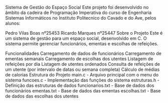Sistema de Gestão do Espaço Social
Este projeto foi desenvolvido no âmbito da cadeira de Programação Imperativa do curso de Engenharia Sistemas Informáticos no Instituto Politecnico do Cavado e do Ave, pelos alunos:

Pedro Vilas Boas nº25453
Ricardo Marques nº25447
Sobre o Projeto
Este é um sistema de gestão para um espaço social, desenvolvido em C. O sistema permite gerenciar funcionários, ementas e escolhas de refeições.

Funcionalidades
Carregamento de dados de funcionários
Carregamento de ementas semanais
Carregamento de escolhas dos utentes
Listagem de refeições por dia
Listagem de utentes ordenados
Consulta de refeições de um utente (por intervalo de datas ou semana completa)
Cálculo de médias de calorias
Estrutura do Projeto
main.c - Arquivo principal com o menu do sistema
funcoes.c - Implementação das funções do sistema
estruturas.h - Definição das estruturas de dados
funcionarios.txt - Base de dados dos funcionários
ementas.txt - Base de dados das ementas
escolhas.txt - Base de dados das escolhas dos utentes